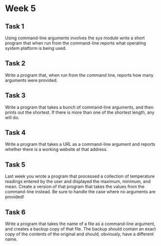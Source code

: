 # Week 5
## Task 1
Using command-line arguments involves the sys module write a short program that when run
from the command-line reports what operating system platform is being used.

## Task 2
Write a program that, when run from the command line, reports how many
arguments were provided.

## Task 3
Write a program that takes a bunch of command-line arguments, and then prints
out the shortest. If there is more than one of the shortest length, any will do.

## Task 4
Write a program that takes a URL as a command-line argument and reports
whether there is a working website at that address.

## Task 5
Last week you wrote a program that processed a collection of temperature readings
entered by the user and displayed the maximum, minimum, and mean. Create a
version of that program that takes the values from the command-line instead. Be
sure to handle the case where no arguments are provided!

## Task 6
Write a program that takes the name of a file as a command-line argument, and
creates a backup copy of that file. The backup should contain an exact copy of the
contents of the original and should, obviously, have a different name.
